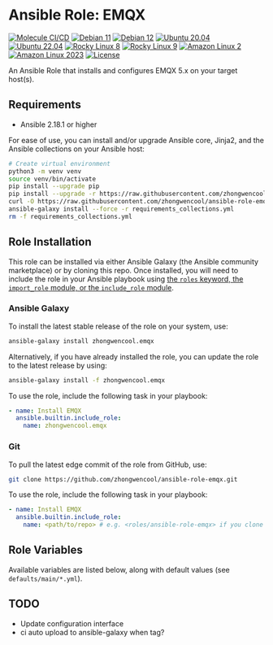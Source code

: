 # Ansible Role: EMQX

[![Molecule CI/CD](https://github.com/zhongwencool/ansible-role-emqx/actions/workflows/molecule.yml/badge.svg)](https://github.com/zhongwencool/ansible-role-emqx/actions/workflows/molecule.yml) [![Debian 11](https://img.shields.io/badge/Debian-11-blue?logo=debian)](https://www.debian.org/) [![Debian 12](https://img.shields.io/badge/Debian-12-blue?logo=debian)](https://www.debian.org/) [![Ubuntu 20.04](https://img.shields.io/badge/Ubuntu-20.04-orange?logo=ubuntu)](https://ubuntu.com/) [![Ubuntu 22.04](https://img.shields.io/badge/Ubuntu-22.04-orange?logo=ubuntu)](https://ubuntu.com/) [![Rocky Linux 8](https://img.shields.io/badge/Rocky%20Linux-8-green?logo=rocky-linux)](https://rockylinux.org/) [![Rocky Linux 9](https://img.shields.io/badge/Rocky%20Linux-9-green?logo=rocky-linux)](https://rockylinux.org/) [![Amazon Linux 2](https://img.shields.io/badge/Amazon%20Linux-2-232F3E?logo=amazon-aws)](https://aws.amazon.com/amazon-linux-2/) [![Amazon Linux 2023](https://img.shields.io/badge/Amazon%20Linux-2023-232F3E?logo=amazon-aws)](https://aws.amazon.com/linux/) [![License](https://img.shields.io/badge/License-Apache--2.0-blue.svg)](https://opensource.org/licenses/Apache-2.0)


An Ansible Role that installs and configures EMQX 5.x on your target host(s).

## Requirements

- Ansible 2.18.1 or higher

For ease of use, you can install and/or upgrade Ansible core, Jinja2, and the Ansible collections on your Ansible host:

```bash
# Create virtual environment
python3 -m venv venv
source venv/bin/activate
pip install --upgrade pip
pip install --upgrade -r https://raw.githubusercontent.com/zhongwencool/ansible-role-emqx/main/requirements.txt
curl -O https://raw.githubusercontent.com/zhongwencool/ansible-role-emqx/main/meta/requirements_collections.yml
ansible-galaxy install --force -r requirements_collections.yml
rm -f requirements_collections.yml
```

## Role Installation

This role can be installed via either Ansible Galaxy (the Ansible community marketplace) or by cloning this repo. Once installed, you will need to include the role in your Ansible playbook using [the `roles` keyword, the `import_role` module, or the `include_role` module](https://docs.ansible.com/ansible/latest/playbook_guide/playbooks_reuse_roles.html#using-roles).

### Ansible Galaxy

To install the latest stable release of the role on your system, use:

```bash
ansible-galaxy install zhongwencool.emqx
```

Alternatively, if you have already installed the role, you can update the role to the latest release by using:

```bash
ansible-galaxy install -f zhongwencool.emqx
```

To use the role, include the following task in your playbook:

```yaml
- name: Install EMQX
  ansible.builtin.include_role:
    name: zhongwencool.emqx
```

### Git

To pull the latest edge commit of the role from GitHub, use:

```bash
git clone https://github.com/zhongwencool/ansible-role-emqx.git
```

To use the role, include the following task in your playbook:

```yaml
- name: Install EMQX
  ansible.builtin.include_role:
    name: <path/to/repo> # e.g. <roles/ansible-role-emqx> if you clone the repo inside your project's roles directory
```

## Role Variables

Available variables are listed below, along with default values (see `defaults/main/*.yml`).


## TODO
- Update configuration interface
- ci auto upload to ansible-galaxy when tag?

